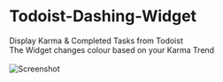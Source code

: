 # Todoist-Dashing-Widget
Display Karma &amp; Completed Tasks from Todoist <br/>
The Widget changes colour based on your Karma Trend <br/>
<br/>
![Screenshot](squeekobenelli.github.io/images/todoist_widget.png)
